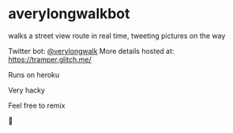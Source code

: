 # averylongwalkbot
walks a street view route in real time, tweeting pictures on the way

Twitter bot: [@verylongwalk](https://twitter.com/verylongwalk)
More details hosted at: https://tramper.glitch.me/

Runs on heroku

Very hacky

Feel free to remix

🌈
